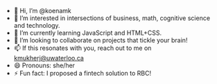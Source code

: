 - 👋 Hi, I’m @koenamk
- 👀 I’m interested in intersections of business, math, cognitive science and technology.
- 🌱 I’m currently learning JavaScript and HTML+CSS.
- 💞️ I’m looking to collaborate on projects that tickle your brain!
- 📫 If this resonates with you, reach out to me on kmukherj@uwaterloo.ca
- 😄 Pronouns: she/her
- ⚡ Fun fact: I proposed a fintech solution to RBC!

<!---
koenamk/koenamk is a ✨ special ✨ repository because its `README.md` (this file) appears on your GitHub profile.
You can click the Preview link to take a look at your changes.
--->
